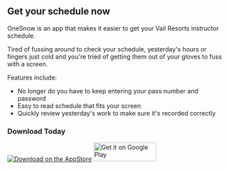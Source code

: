 ## Get your schedule now

OneSnow is an app that makes it easier to get your Vail Resorts instructor schedule. 

Tired of fussing around to check your schedule, yesterday's hours or fingers just cold and
you're tried of getting them out of your gloves to fuss with a screen.

Features include:

* No longer do you have to keep entering your pass number and password
* Easy to read schedule that fits your screen
* Quickly review yesterday's work to make sure it's recorded correctly

### Download Today

<a href="https://itunes.apple.com/us/app/onesnow/id1185883386"><img alt="Download on the AppStore" src="/img/Download_on_the_App_Store_Badge_US-UK_135x40.svg"/></a>
<a href="https://play.google.com/store/apps/details?id=com.onesnow"><img height="43" width="143" alt="Get it on Google Play" src="/img/get-it-on-google-play.png"/></a>
